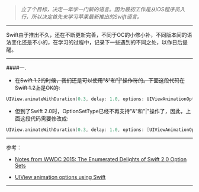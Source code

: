 

>_立了个目标，决定一年学一门新的语言。因为最初工作是从iOS程序员入行，所以决定首先来学习苹果最新推出的Swift语言。_

---

Swift由于推出不久，还在不断更新完善，不同于OC的小修小补，不同版本间的语法变化还是不小的，在学习的过程中，记录下一些遇到的不同之处，以作日后提醒。

---

####一.

* ~~在Swift 1.2的时候，我们还是可以使用"&"和"|"操作符的。下面这段代码在Swift 1.2上是OK的:~~

```swift
UIView.animateWithDuration(0.3, delay: 1.0, options: UIViewAnimationOptions.CurveEaseIn |  UIViewAnimationOptions.CurveEaseOut,animations: { () -> Void in
```

* 但到了Swift 2.0时，OptionSetType已经不再支持"&"和"|"操作了，因此，上面这段代码需要修改成:


```swift
UIView.animateWithDuration(0.3, delay: 1.0, options: [UIViewAnimationOptions.CurveEaseIn, UIViewAnimationOptions.CurveEaseInOut],animations: { () -> Void in
```

---

参考：
* [Notes from WWDC 2015: The Enumerated Delights of Swift 2.0 Option Sets](http://www.informit.com/articles/article.aspx?p=2420231)

* [UIView animation options using Swift](http://stackoverflow.com/questions/24081192/uiview-animation-options-using-swift)

---

